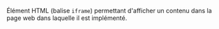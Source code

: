 Élément HTML (balise `iframe`) permettant d'afficher un contenu dans la page web dans laquelle il est implémenté.

